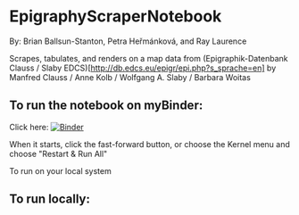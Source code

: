 # EpigraphyScraperNotebook


By: Brian Ballsun-Stanton, Petra Heřmánková, and Ray Laurence

Scrapes, tabulates, and renders on a map data from (Epigraphik-Datenbank  Clauss / Slaby
EDCS)[http://db.edcs.eu/epigr/epi.php?s_sprache=en] by Manfred Clauss / Anne Kolb / Wolfgang A. Slaby / Barbara Woitas



## To run the notebook on myBinder:

Click here: [![Binder](https://mybinder.org/badge_logo.svg)](https://mybinder.org/v2/gh/mqAncientHistory/EpigraphyScraperNotebook/HEAD)

When it starts, click the fast-forward button, or choose the Kernel menu and choose "Restart & Run All"

To run on your local system

## To run locally:

